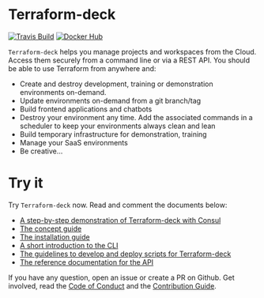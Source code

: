 # Terraform-deck

<p align="left">
  <a href="https://travis-ci.org/gregoryguillou/terraform-deck"><img src="https://api.travis-ci.org/gregoryguillou/terraform-deck.svg?branch=master" alt="Travis Build"></img></a>
  <a href="https://hub.docker.com/r/gregoryguillou/terraform-deck"><img src="https://img.shields.io/docker/automated/gregoryguillou/terraform-deck.svg" alt="Docker Hub"></a>
</p>

`Terraform-deck` helps you manage projects and workspaces from the Cloud.
Access them securely from a command line or via a REST API. You should be
able to use Terraform from anywhere and:

- Create and destroy development, training or demonstration environments 
  on-demand.
- Update environments on-demand from a git branch/tag
- Build frontend applications and chatbots
- Destroy your environment any time. Add the associated commands in a scheduler
  to keep your environments always clean and lean
- Build temporary infrastructure for demonstration, training
- Manage your SaaS environments
- Be creative...

# Try it

Try `Terraform-deck` now. Read and comment the documents below:

- [A step-by-step demonstration of Terraform-deck with Consul](https://github.com/gregoryguillou/terraform-deck/blob/master/docs/TUTORIAL.md)
- [The concept guide](https://github.com/gregoryguillou/terraform-deck/blob/master/docs/CONCEPT.md)
- [The installation guide](https://github.com/gregoryguillou/terraform-deck/blob/master/docs/INSTALLATION.md)
- [A short introduction to the CLI](https://github.com/gregoryguillou/terraform-deck/blob/master/docs/CLI.md)
- [The guidelines to develop and deploy scripts for Terraform-deck](https://github.com/gregoryguillou/terraform-deck/blob/master/docs/GUIDELINES.md)
- [The reference documentation for the API](https://github.com/gregoryguillou/terraform-deck/blob/master/docs/REFERENCE.adoc)

If you have any question, open an issue or create a PR on Github. Get involved,
read the [Code of Conduct](https://github.com/gregoryguillou/terraform-deck/blob/master/docs/CODE_OF_CONDUCT.md) and the
[Contribution Guide](https://github.com/gregoryguillou/terraform-deck/blob/master/docs/CONTRIBUTING.md).
